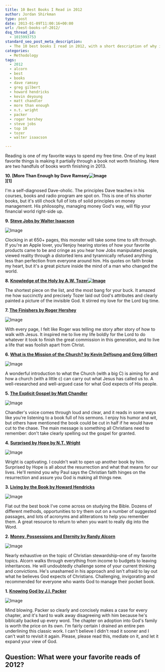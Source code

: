 ```yaml
---
title: 10 Best Books I Read in 2012
author: Jordan Shirkman
type: post
date: 2013-01-09T11:00:16+00:00
url: /best-books-of-2012/
dsq_thread_id:
  - 1015993753
standard_seo_post_meta_description:
  - The 10 best books I read in 2012, with a short description of why it rocked.
categories:
  - Methodology
tags:
  - 2012
  - alcorn
  - best
  - books
  - dave ramsey
  - greg gilbert
  - howard hendricks
  - kevin deyoung
  - matt chandler
  - more than enough
  - n.t. wright
  - packer
  - roger hershey
  - steve jobs
  - top 10
  - tozer
  - walter isaacson

---
```

Reading is one of my favorite ways to spend my free time. One of my least favorite things is making it partially through a book not worth finishing. Here are two handfuls of books worth finishing in 2013.

<!--?xml version="1.0" encoding="UTF-8" standalone="no"?-->

**10. [More Than Enough by Dave Ramsey![Image](/static/images/More-than-Enough-Dave-Ramsey.jpeg)  
][1]** 

I'm a self-diagnosed Dave-oholic. The principles Dave teaches in his courses, books and radio program are spot on. This is one of his shorter books, but it's still chock full of lots of solid principles on money management. His philosophy, managing money God's way, will flip your financial world right-side up.

**9. [Steve Jobs by Walter Isaacson](http://www.amazon.com/Steve-Jobs-Walter-Isaacson/dp/1451648537/ref=sr_1_1?s=books&ie=UTF8&qid=1357715795&sr=1-1&keywords=steve+jobs)**

![Image](/static/images/Steve-Jobs-by-Walter-Isaacson1.jpeg) 

Clocking in at 650+ pages, this monster will take some time to sift through. If you're an Apple lover, you'llenjoy hearing stories of how your favorite products came to be and cringe as you hear how Jobs manipulated people, viewed reality through a distorted lens and tyrannically refused anything less than perfection from everyone around him. His quotes on faith broke my heart, but it's a great picture inside the mind of a man who changed the world.

**8. [Knowledge of the Holy by A.W. Tozer![Image](/static/images/Screen-Shot-2013-01-13-at-12.00.05-PM.jpeg)](http://www.amazon.com/Knowledge-Holy-Attributes-Meaning-Christian/dp/0060684127/ref=sr_1_1?s=books&ie=UTF8&qid=1357715812&sr=1-1&keywords=knowledge+of+the+holy)**

The shortest piece on the list, and the most bang for your buck. It amazed me how succinctly and precisely Tozer laid out God's attributes and clearly painted a picture of the invisible God. It stirred my love for the Lord big time.

**7. [The Finishers by Roger Hershey](http://www.amazon.com/The-Finishers-ebook/dp/B007S02NVY/ref=sr_1_cc_1?s=aps&ie=UTF8&qid=1357715844&sr=1-1-catcorr&keywords=the+finishers+roger+hershey)**

![Image](/static/images/Screen-Shot-2013-01-13-at-12.00.13-PM.jpeg) 

With every page, I felt like Roger was telling me story after story of how to walk with Jesus. It inspired me to live my life boldly for the Lord to do whatever it took to finish the great commission in this generation, and to live a life that was foolish apart from Christ.

**6. [What is the Mission of the Church? by Kevin DeYoung and Greg Gilbert](http://www.wtsbooks.com/product-exec/product_id/7923/nm/What+Is+the+Mission+of+the+Church%3F%3A+Making+Sense+of+Social+Justice%2C+Shalom%2C+and+the+Great+Commission?utm_source=jshirkman&utm_medium=blogpartners)**

![Image](/static/images/mission-of-the-church-cover.jpeg) 

A wonderful introduction to what the Church (with a big C) is aiming for and how a church (with a little c) can carry out what Jesus has called us to. A well-researched and well-argued case for what God expects of His people.

**5. [The Explicit Gospel by Matt Chandler](http://www.wtsbooks.com/product-exec/product_id/8263/nm/The+Explicit+Gospel?utm_source=jshirkman&utm_medium=blogpartners)**

![Image](/static/images/The-Explicit-Gospel-Matt-Chandler.jpeg) 

Chandler's voice comes through loud and clear, and it reads in some ways like you're listening to a book full of his sermons. I enjoy his humor and wit, but others have mentioned the book could be cut in half if he would have cut to the chase. The main message is something all Christians need to remember: don't take clearly spelling out the gospel for granted.

**4. [Surprised by Hope by N.T. Wright](http://www.wtsbooks.com/product-exec/product_id/5528/nm/Surprised+by+Hope%3A+Rethinking+Heaven%2C+the+Resurrection%2C+and+the+Mission+of+the+Church?utm_source=jshirkman&utm_medium=blogpartners)**

![Image](/static/images/surprised_by_hope.jpeg) 

Wright is captivating. I couldn't wait to open up another book by him. Surprised by Hope is all about the resurrection and what that means for our lives. He'll remind you why Paul says the Christian faith hinges on the resurrection and assure you God is making all things new.

**3. [Living by the Book by Howard Hendricks](http://www.amazon.com/Living-By-Book-Workbook-Science/dp/0802495389/ref=tmm_pap_title_0?ie=UTF8&qid=1357715864&sr=1-2)**

![Image](/static/images/Living-by-the-Book-Hendricks.jpeg) 

Flat out the best book I've come across on studying the Bible. Dozens of different methods, opportunities to try them out on a number of suggested passages, and lots of acronyms and alliterations to help you remember them. A great resource to return to when you want to really dig into the Word.

**2. [Money, Possessions and Eternity by Randy Alcorn](http://www.amazon.com/Money-Possessions-Eternity-Randy-Alcorn/dp/0842353607/ref=sr_1_2?ie=UTF8&qid=1357715664&sr=8-2&keywords=money+possessions+and+eternity+by+randy+alcorn)**

![Image](/static/images/money_possessions_and_eternity-randy-alcorn1.jpeg) 

Nearly exhaustive on the topic of Christian stewardship&#8211;one of my favorite topics. Alcorn walks through everything from income to budgets to leaving inheritances. He will undoubtedly challenge some of your current thinking and convictions. He's unashamed in his approach and isn't afraid to lay out what he believes God expects of Christians. Challenging, invigorating and recommended for everyone who wants God to manage their pocket book.

**1. [Knowing God by J.I. Packer](http://www.wtsbooks.com/product-exec/product_id/1857/nm/Knowing+God?utm_source=jshirkman&utm_medium=blogpartners)**

![Image](/static/images/Knowing-God-Packer.jpeg) 

Mind blowing. Packer so clearly and concisely makes a case for every chapter, and it's hard to walk away disagreeing with him because he's biblically backed up every word. The chapter on adoption into God's family is worth the price on its own. I'm fairly certain I drained an entire pen underlining this classic work. I can't believe I didn't read it sooner and I can't wait to revisit it again. Please, please read this, mediate on it, and let it expand your view of God.

## Question: What were your favorite reads of 2012?
